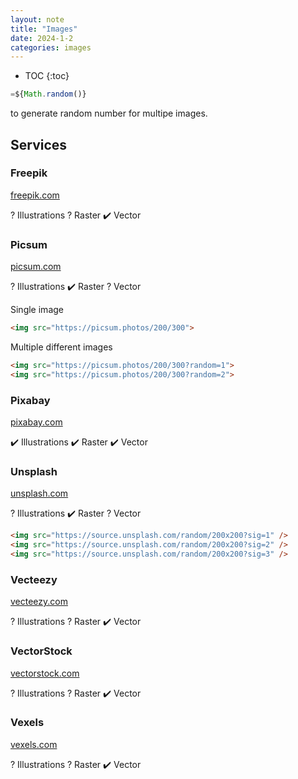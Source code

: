 ```yaml
---
layout: note
title: "Images"
date: 2024-1-2
categories: images
---
```


- TOC
{:toc}

```js
=${Math.random()}
```

 to generate random number for multipe images.

## Services

### Freepik

[freepik.com](https://www.freepik.com/)

? Illustrations
? Raster
✔️ Vector

### Picsum

[picsum.com](https://picsum.com)

? Illustrations
✔️ Raster
? Vector

Single image

```html
<img src="https://picsum.photos/200/300">
```

Multiple different images

```html
<img src="https://picsum.photos/200/300?random=1">
<img src="https://picsum.photos/200/300?random=2">
```

### Pixabay

[pixabay.com](https://pixabay.com/)

✔️ Illustrations
✔️ Raster
✔️ Vector

### Unsplash

[unsplash.com](https://unsplash.com)

? Illustrations
✔️ Raster
? Vector

```html
<img src="https://source.unsplash.com/random/200x200?sig=1" />
<img src="https://source.unsplash.com/random/200x200?sig=2" />
<img src="https://source.unsplash.com/random/200x200?sig=3" />
```

### Vecteezy

[vecteezy.com](https://www.vecteezy.com/)

? Illustrations
? Raster
✔️ Vector

### VectorStock

[vectorstock.com](https://www.vectorstock.com/)

? Illustrations
? Raster
✔️ Vector

### Vexels

[vexels.com](https://www.vexels.com/)

? Illustrations
? Raster
✔️ Vector
